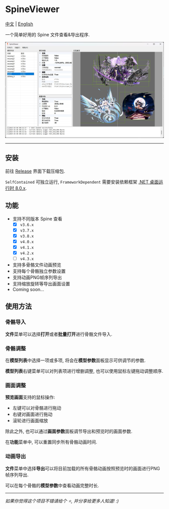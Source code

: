 # SpineViewer

[中文](README.md) | [English](README.en.md)

一个简单好用的 Spine 文件查看&导出程序.

![previewer](img/previewer.jpg)

---

## 安装

前往 [Release](https://github.com/ww-rm/SpineViewer/releases) 界面下载压缩包.

`SelfContained` 可独立运行, `FrameworkDependent` 需要安装依赖框架 [.NET 桌面运行时 8.0.x](https://dotnet.microsoft.com/zh-cn/download/dotnet/8.0).

## 功能

- 支持不同版本 Spine 查看
    - [x] `v3.6.x`
    - [x] `v3.7.x`
    - [x] `v3.8.x`
    - [x] `v4.0.x`
    - [x] `v4.1.x`
    - [x] `v4.2.x`
    - [ ] `v4.3.x`
- 支持多骨骼文件动画预览
- 支持每个骨骼独立参数设置
- 支持动画PNG帧序列导出
- 支持缩放旋转等导出画面设置
- Coming soon...

## 使用方法

### 骨骼导入

**文件**菜单可以选择**打开**或者**批量打开**进行骨骼文件导入.

### 骨骼调整

在**模型列表**中选择一项或多项, 将会在**模型参数**面板显示可供调节的参数.

**模型列表**右键菜单可以对列表项进行增删调整, 也可以使用鼠标左键拖动调整顺序.

### 画面调整

**预览画面**支持的鼠标操作:

- 左键可以对骨骼进行拖动
- 右键对画面进行拖动
- 滚轮进行画面缩放

除此之外, 也可以通过**画面参数**面板调节导出和预览时的画面参数.

在**功能**菜单中, 可以重置同步所有骨骼动画时间.

### 动画导出

**文件**菜单中选择**导出**可以将目前加载的所有骨骼动画按照预览时的画面进行PNG帧序列导出.

可以在每个骨骼的**模型参数**中查看动画完整时长.

---

*如果你觉得这个项目不错请给个 :star:, 并分享给更多人知道! :)*
